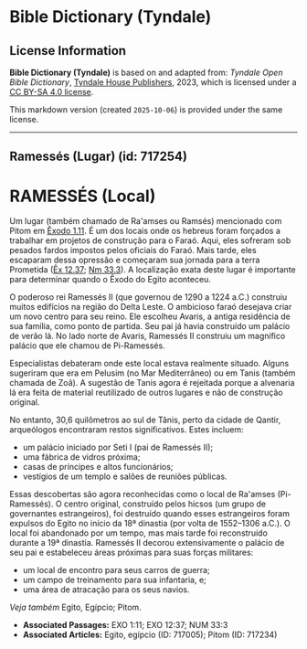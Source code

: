 # Bible Dictionary (Tyndale)

## License Information

**Bible Dictionary (Tyndale)** is based on and adapted from: _Tyndale Open Bible Dictionary_, [Tyndale House Publishers](https://tyndaleopenresources.com/), 2023, which is licensed under a [CC BY-SA 4.0 license](https://creativecommons.org/licenses/by-sa/4.0/legalcode.en).

This markdown version (created `2025-10-06`) is provided under the same license.



--------------------------------

## Ramessés (Lugar) (id: 717254)

RAMESSÉS (Local)
================

Um lugar (também chamado de Ra'amses ou Ramsés) mencionado com Pitom em [Êxodo 1\.11](https://ref.ly/Exod1:11). É um dos locais onde os hebreus foram forçados a trabalhar em projetos de construção para o Faraó. Aqui, eles sofreram sob pesados fardos impostos pelos oficiais do Faraó. Mais tarde, eles escaparam dessa opressão e começaram sua jornada para a terra Prometida ([Êx 12\.37](https://ref.ly/Exod12:37); [Nm 33\.3](https://ref.ly/Num33:3)). A localização exata deste lugar é importante para determinar quando o Êxodo do Egito aconteceu.

O poderoso rei Ramessés II (que governou de 1290 a 1224 a.C.) construiu muitos edifícios na região do Delta Leste. O ambicioso faraó desejava criar um novo centro para seu reino. Ele escolheu Avaris, a antiga residência de sua família, como ponto de partida. Seu pai já havia construído um palácio de verão lá. No lado norte de Avaris, Ramessés II construiu um magnífico palácio que ele chamou de Pi\-Ramessés.

Especialistas debateram onde este local estava realmente situado. Alguns sugeriram que era em Pelusim (no Mar Mediterrâneo) ou em Tanis (também chamada de Zoã). A sugestão de Tanis agora é rejeitada porque a alvenaria lá era feita de material reutilizado de outros lugares e não de construção original.

No entanto, 30,6 quilômetros ao sul de Tânis, perto da cidade de Qantir, arqueólogos encontraram restos significativos. Estes incluem:

* um palácio iniciado por Seti I (pai de Ramessés II);
* uma fábrica de vidros próxima;
* casas de príncipes e altos funcionários;
* vestígios de um templo e salões de reuniões públicas.

Essas descobertas são agora reconhecidas como o local de Ra'amses (Pi\-Ramessés). O centro original, construído pelos hicsos (um grupo de governantes estrangeiros), foi destruído quando esses estrangeiros foram expulsos do Egito no início da 18ª dinastia (por volta de 1552–1306 a.C.). O local foi abandonado por um tempo, mas mais tarde foi reconstruído durante a 19ª dinastia. Ramessés II decorou extensivamente o palácio de seu pai e estabeleceu áreas próximas para suas forças militares:

* um local de encontro para seus carros de guerra;
* um campo de treinamento para sua infantaria, e;
* uma área de atracação para os seus navios.

*Veja também* Egito, Egípcio; Pitom.

* **Associated Passages:** EXO 1:11; EXO 12:37; NUM 33:3
* **Associated Articles:** Egito, egípcio (ID: 717005); Pitom (ID: 717234)

